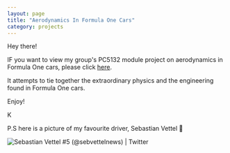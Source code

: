 ```yaml
---
layout: page
title: "Aerodynamics In Formula One Cars"
category: projects
---
```


Hey there!

IF you want to view my group's PC5132 module project on aerodynamics in Formula One cars, please click [here](https://kimame04.github.io/pc5132-site/).

It attempts to tie together the extraordinary physics and the engineering found in Formula One cars. 

Enjoy!

K

P.S here is a picture of my favourite driver, Sebastian Vettel :green_heart:

![Sebastian Vettel #5 (@sebvettelnews) | Twitter](https://pbs.twimg.com/profile_images/1403630679271870467/69inDNY__400x400.jpg)

